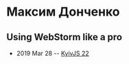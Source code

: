 # Максим Донченко

## Using WebStorm like a pro
- 2019 Mar 28 -- [KyivJS 22](https://www.youtube.com/watch?v=dxSQQufii3s&list=PLxw9RJPDS60rZDoo9WrTddVtkKVhaxMDn&index=5)    
